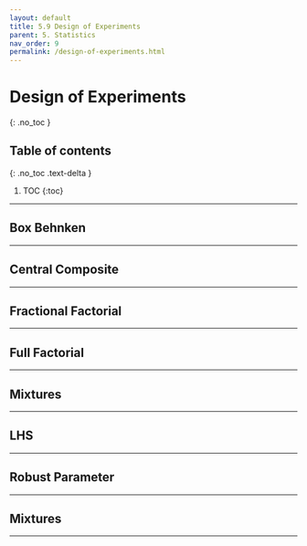 ```yaml
---
layout: default
title: 5.9 Design of Experiments
parent: 5. Statistics
nav_order: 9
permalink: /design-of-experiments.html
---
```


# Design of Experiments
{: .no_toc }

## Table of contents
{: .no_toc .text-delta }

1. TOC
{:toc}

---

## Box Behnken
---
## Central Composite
---
## Fractional Factorial
---
## Full Factorial
---
## Mixtures
---
## LHS
---
## Robust Parameter
---
## Mixtures
---
